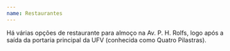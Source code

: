 ```yaml
---
name: Restaurantes
---
```


Há várias opções de restaurante para almoço na Av. P. H. Rolfs, logo após a saída da portaria principal da UFV (conhecida como Quatro Pilastras).